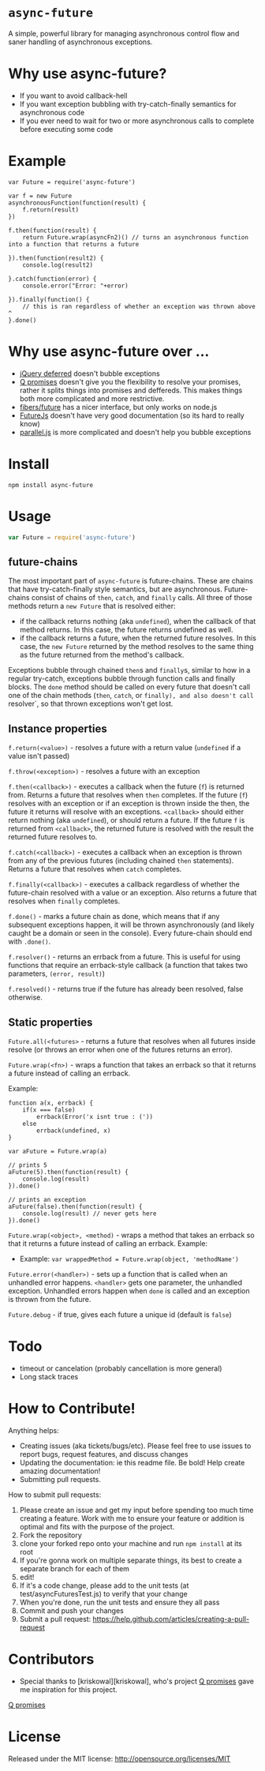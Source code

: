 `async-future`
============

A simple, powerful library for managing asynchronous control flow and saner handling of asynchronous exceptions.

Why use async-future?
=====================
* If you want to avoid callback-hell
* If you want exception bubbling with try-catch-finally semantics for asynchronous code
* If you ever need to wait for two or more asynchronous calls to complete before executing some code

Example
=======

```
var Future = require('async-future')

var f = new Future
asynchronousFunction(function(result) {
    f.return(result)
})

f.then(function(result) {
    return Future.wrap(asyncFn2)() // turns an asynchronous function into a function that returns a future

}).then(function(result2) {
    console.log(result2)

}.catch(function(error) {
    console.error("Error: "+error)

}).finally(function() {
    // this is ran regardless of whether an exception was thrown above ^
}.done()
```

Why use async-future over ...
=============================
* [jQuery deferred](http://api.jquery.com/jQuery.Deferred/) doesn't bubble exceptions
* [Q promises](https://github.com/kriskowal/q) doesn't give you the flexibility to resolve your promises, rather it splits things into promises and deffereds. This makes things both more complicated and more restrictive.
* [fibers/future](https://github.com/laverdet/node-fibers) has a nicer interface, but only works on node.js
* [FutureJs](https://github.com/FuturesJS/FuturesJS) doesn't have very good documentation (so its hard to really know)
* [parallel.js](http://adambom.github.io/parallel.js/) is more complicated and doesn't help you bubble exceptions

Install
=======

```
npm install async-future
```


Usage
=====

```javascript
var Future = require('async-future')
```

future-chains
-------------

The most important part of `async-future` is future-chains. These are chains that have try-catch-finally style semantics, but are asynchronous.
Future-chains consist of chains of `then`, `catch`, and `finally` calls. 
All three of those methods return a `new Future` that is resolved either:
	
* if the callback returns nothing (aka `undefined`), when the callback of that method returns. In this case, the future returns undefined as well.
* if the callback returns a future, when the returned future resolves. In this case, the `new Future` returned by the method resolves to the same thing as the future returned from the method's callback.

Exceptions bubble through chained `then`s and `finally`s, similar to how in a regular try-catch, exceptions bubble through function calls and finally blocks.
The `done` method should be called on every future that doesn't call one of the chain methods (`then`, `catch`, or `finally), and also doesn't call `resolver`, so that thrown exceptions won't get lost.

Instance properties
-------------------

`f.return(<value>)` - resolves a future with a return value (`undefined` if a value isn't passed)

`f.throw(<exception>)` - resolves a future with an exception

`f.then(<callback>)` - executes a callback when the future (`f`) is returned from. Returns a future that resolves when `then` completes. If the future (`f`) resolves with an exception or if an exception is thrown inside the then, the future it returns will resolve with an exceptions. `<callback>` should either return nothing (aka `undefined`), or should return a future. If the future `f` is returned from `<callback>`, the returned future is resolved with the result the returned future resolves to.

`f.catch(<callback>)` - executes a callback when an exception is thrown from any of the previous futures (including chained `then` statements). Returns a future that resolves when `catch` completes.

`f.finally(<callback>)` - executes a callback regardless of whether the future-chain resolved with a value or an exception. Also returns a future that resolves when `finally` completes.

`f.done()` - marks a future chain as done, which means that if any subsequent exceptions happen, it will be thrown asynchronously (and likely caught be a domain or seen in the console). Every future-chain should end with `.done()`.

`f.resolver()` - returns an errback from a future. This is useful for using functions that require an errback-style callback (a function that takes two parameters, `(error, result)`)

`f.resolved()` - returns true if the future has already been resolved, false otherwise.

Static properties
-----------------

`Future.all(<futures>` - returns a future that resolves when all futures inside resolve (or throws an error when one of the futures returns an error).

`Future.wrap(<fn>)` - wraps a function that takes an errback so that it returns a future instead of calling an errback.

Example:

```
function a(x, errback) {
	if(x === false)
		errback(Error('x isnt true : ('))
	else 
		errback(undefined, x)
}

var aFuture = Future.wrap(a)

// prints 5
aFuture(5).then(function(result) {
	console.log(result)
}).done()

// prints an exception
aFuture(false).then(function(result) {
	console.log(result) // never gets here
}).done() 

```

`Future.wrap(<object>, <method)` - wraps a method that takes an errback so that it returns a future instead of calling an errback. Example:
	
* Example: `var wrappedMethod = Future.wrap(object, 'methodName')`

`Future.error(<handler>)` - sets up a function that is called when an unhandled error happens. `<handler>` gets one parameter, the unhandled exception. Unhandled errors happen when `done` is called and an exception is thrown from the future.

`Future.debug` - if true, gives each future a unique id (default is `false`)


Todo
====

* timeout or cancelation (probably cancellation is more general)
* Long stack traces

How to Contribute!
============

Anything helps:

* Creating issues (aka tickets/bugs/etc). Please feel free to use issues to report bugs, request features, and discuss changes
* Updating the documentation: ie this readme file. Be bold! Help create amazing documentation!
* Submitting pull requests.

How to submit pull requests:

1. Please create an issue and get my input before spending too much time creating a feature. Work with me to ensure your feature or addition is optimal and fits with the purpose of the project.
2. Fork the repository
3. clone your forked repo onto your machine and run `npm install` at its root
4. If you're gonna work on multiple separate things, its best to create a separate branch for each of them
5. edit!
6. If it's a code change, please add to the unit tests (at test/asyncFuturesTest.js) to verify that your change
7. When you're done, run the unit tests and ensure they all pass
8. Commit and push your changes
9. Submit a pull request: https://help.github.com/articles/creating-a-pull-request

Contributors
============
* Special thanks to [kriskowal][kriskowal], who's project [Q promises][qPromises] gave me inspiration for this project.

[Q promises](https://github.com/kriskowal/q)

[jayferd]: https://github.com/kriskowal
[qPromises]: https://github.com/kriskowal/q

License
=======
Released under the MIT license: http://opensource.org/licenses/MIT